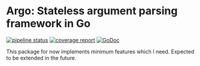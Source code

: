 # Argo: Stateless argument parsing framework in Go

[![pipeline status](https://gitlab.com/kavenc/argo/badges/master/pipeline.svg)](https://gitlab.com/kavenc/argo/commits/master)
[![coverage report](https://gitlab.com/kavenc/argo/badges/master/coverage.svg)](https://gitlab.com/kavenc/argo/commits/master)
[![GoDoc](https://godoc.org/gitlab.com/kavenc/argo?status.svg)](https://godoc.org/gitlab.com/kavenc/argo)

This package for now implements minimum features which I need. Expected to be extended in the future.
